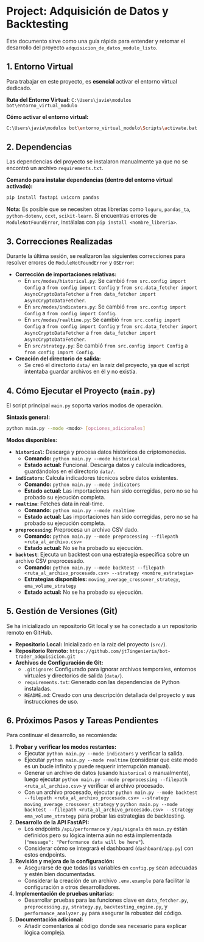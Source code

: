 # Project: Adquisición de Datos y Backtesting

Este documento sirve como una guía rápida para entender y retomar el desarrollo del proyecto `adquisicion_de_datos_modulo_listo`.

## 1. Entorno Virtual

Para trabajar en este proyecto, es **esencial** activar el entorno virtual dedicado.

**Ruta del Entorno Virtual:**
`C:\Users\javie\modulos bot\entorno_virtual_modulo`

**Cómo activar el entorno virtual:**
```bash
C:\Users\javie\modulos bot\entorno_virtual_modulo\Scripts\activate.bat
```

## 2. Dependencias

Las dependencias del proyecto se instalaron manualmente ya que no se encontró un archivo `requirements.txt`.

**Comando para instalar dependencias (dentro del entorno virtual activado):**
```bash
pip install fastapi uvicorn pandas
```
**Nota:** Es posible que se necesiten otras librerías como `loguru`, `pandas_ta`, `python-dotenv`, `ccxt`, `scikit-learn`. Si encuentras errores de `ModuleNotFoundError`, instálalas con `pip install <nombre_libreria>`.

## 3. Correcciones Realizadas

Durante la última sesión, se realizaron las siguientes correcciones para resolver errores de `ModuleNotFoundError` y `OSError`:

*   **Corrección de importaciones relativas:**
    *   En `src/modes/historical.py`: Se cambió `from src.config import Config` a `from config import Config` y `from src.data_fetcher import AsyncCryptoDataFetcher` a `from data_fetcher import AsyncCryptoDataFetcher`.
    *   En `src/modes/indicators.py`: Se cambió `from src.config import Config` a `from config import Config`.
    *   En `src/modes/realtime.py`: Se cambió `from src.config import Config` a `from config import Config` y `from src.data_fetcher import AsyncCryptoDataFetcher` a `from data_fetcher import AsyncCryptoDataFetcher`.
    *   En `src/strategy.py`: Se cambió `from src.config import Config` a `from config import Config`.
*   **Creación del directorio de salida:**
    *   Se creó el directorio `data/` en la raíz del proyecto, ya que el script intentaba guardar archivos en él y no existía.

## 4. Cómo Ejecutar el Proyecto (`main.py`)

El script principal `main.py` soporta varios modos de operación.

**Sintaxis general:**
```bash
python main.py --mode <modo> [opciones_adicionales]
```

**Modos disponibles:**

*   **`historical`**: Descarga y procesa datos históricos de criptomonedas.
    *   **Comando:** `python main.py --mode historical`
    *   **Estado actual:** Funcional. Descarga datos y calcula indicadores, guardándolos en el directorio `data/`.
*   **`indicators`**: Calcula indicadores técnicos sobre datos existentes.
    *   **Comando:** `python main.py --mode indicators`
    *   **Estado actual:** Las importaciones han sido corregidas, pero no se ha probado su ejecución completa.
*   **`realtime`**: Fetches data in real-time.
    *   **Comando:** `python main.py --mode realtime`
    *   **Estado actual:** Las importaciones han sido corregidas, pero no se ha probado su ejecución completa.
*   **`preprocessing`**: Preprocesa un archivo CSV dado.
    *   **Comando:** `python main.py --mode preprocessing --filepath <ruta_al_archivo.csv>`
    *   **Estado actual:** No se ha probado su ejecución.
*   **`backtest`**: Ejecuta un backtest con una estrategia específica sobre un archivo CSV preprocesado.
    *   **Comando:** `python main.py --mode backtest --filepath <ruta_al_archivo_procesado.csv> --strategy <nombre_estrategia>`
    *   **Estrategias disponibles:** `moving_average_crossover_strategy`, `ema_volume_strategy`
    *   **Estado actual:** No se ha probado su ejecución.

## 5. Gestión de Versiones (Git)

Se ha inicializado un repositorio Git local y se ha conectado a un repositorio remoto en GitHub.

*   **Repositorio Local:** Inicializado en la raíz del proyecto (`src/`).
*   **Repositorio Remoto:** `https://github.com/jt7ingenieria/bot-trader_adquisicion.git`
*   **Archivos de Configuración de Git:**
    *   `.gitignore`: Configurado para ignorar archivos temporales, entornos virtuales y directorios de salida (`data/`).
    *   `requirements.txt`: Generado con las dependencias de Python instaladas.
    *   `README.md`: Creado con una descripción detallada del proyecto y sus instrucciones de uso.

## 6. Próximos Pasos y Tareas Pendientes

Para continuar el desarrollo, se recomienda:

1.  **Probar y verificar los modos restantes:**
    *   Ejecutar `python main.py --mode indicators` y verificar la salida.
    *   Ejecutar `python main.py --mode realtime` (considerar que este modo es un bucle infinito y puede requerir interrupción manual).
    *   Generar un archivo de datos (usando `historical` o manualmente), luego ejecutar `python main.py --mode preprocessing --filepath <ruta_al_archivo.csv>` y verificar el archivo procesado.
    *   Con un archivo procesado, ejecutar `python main.py --mode backtest --filepath <ruta_al_archivo_procesado.csv> --strategy moving_average_crossover_strategy` y `python main.py --mode backtest --filepath <ruta_al_archivo_procesado.csv> --strategy ema_volume_strategy` para probar las estrategias de backtesting.
2.  **Desarrollo de la API FastAPI:**
    *   Los endpoints `/api/performance` y `/api/signals` en `main.py` están definidos pero su lógica interna aún no está implementada (`"message": "Performance data will be here"`).
    *   Considerar cómo se integrará el dashboard (`dashboard/app.py`) con estos endpoints.
3.  **Revisión y mejora de la configuración:**
    *   Asegurarse de que todas las variables en `config.py` sean adecuadas y estén bien documentadas.
    *   Considerar la creación de un archivo `.env.example` para facilitar la configuración a otros desarrolladores.
4.  **Implementación de pruebas unitarias:**
    *   Desarrollar pruebas para las funciones clave en `data_fetcher.py`, `preprocessing.py`, `strategy.py`, `backtesting_engine.py`, y `performance_analyzer.py` para asegurar la robustez del código.
5.  **Documentación adicional:**
    *   Añadir comentarios al código donde sea necesario para explicar lógica compleja.
